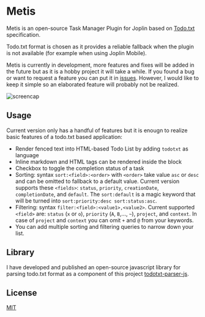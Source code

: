 # Metis

Metis is an open-source Task Manager Plugin for Joplin based on [Todo.txt]((http://todotxt.org/)) specification.

Todo.txt format is chosen as it provides a reliable fallback when the plugin is not available (for example when using Joplin Mobile).

Metis is currently in development, more features and fixes will be added in the future but as it is a hobby project it will take a while.
If you found a bug or want to request a feature you can put it in [issues](https://github.com/hieuthi/joplin-plugin-metis/issues). However, I would like to keep it simple so an elaborated feature will probably not be realized.

![screencap](https://raw.githubusercontent.com/hieuthi/joplin-plugin-metis/main/docs/metis-v0.1.0-screencap.gif)

## Usage
Current version only has a handful of features but it is enougn to realize basic features of a todo.txt based application:
- Render fenced text into HTML-based Todo List by adding `todotxt` as language
- Inline markdown and HTML tags can be rendered inside the block
- Checkbox to toggle the completion status of a task
- Sorting: syntax `sort:<field>:<order>` with `<order>` take value `asc` or `desc` and can be omitted to fallback to a default value. Current version supports these `<fields>`: `status`, `priority`, `creationDate`, `completionDate`, and `default`. The `sort:default` is a magic keyword that will be turned into `sort:priority:desc sort:status:asc`.
- Filtering: syntax `filter:<field>:<value1>,<value2>`. Current supported `<field>` are: `status` (`x` or `o`), `priority` (`A`, `B`,..., `~`), `project`, and `context`. In case of `project` and `context` you can omit `+` and `@` from your keywords.
- You can add multiple sorting and filtering queries to narrow down your list.

## Library
I have developed and published an open-source javascript library for parsing todo.txt format as a component of this project [todotxt-parser-js](https://github.com/hieuthi/todotxt-parser-js).

## License
[MIT](https://raw.githubusercontent.com/hieuthi/joplin-plugin-metis/main/LICENSE)
